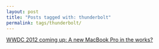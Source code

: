 ```yaml
---
layout: post
title: "Posts tagged with: thunderbolt"
permalink: tags/thunderbolt/
---
```

[WWDC 2012 coming up: A new MacBook Pro in the works?](/2012/06/wwdc-2012-coming-up-new-macbook-pro-in)
